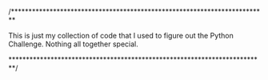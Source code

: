 /*************************************************************************

This is just my collection of code that I used to figure out the 
Python Challenge. Nothing all together special.

*************************************************************************/
